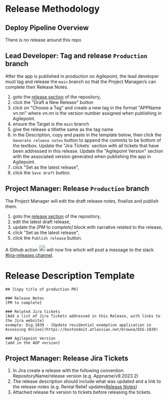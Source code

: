 # Release Methodology

## Deploy Pipeline Overview
There is no release around this repo

## Lead Developer: Tag and release `Production` branch
After the app is published in production on Agilepoint, the lead developer must tag and release the `main` branch so that the 
Project Manager/s can complete their Release Notes.

1. goto the [release section](https://github.com/CityOfBoston/AgilePoint/releases) of the repository,
3. click the "Draft a New Release" button
4. click on "Choose a Tag" and create a new tag in the format "APPName vn.nn" where _vn.nn_ is the version number assigned when publishing in Agilepoint.
5. ensure the Target is the `main` branch
6. give the release a titlethe same as the tag name
7. in the Description, copy and paste in the template below, then click the `Generate release notes` button to append the commits to be bottom of the textbox. Update the "Jira Tickets` section with all tickets that have been addressed in this release. Update the "Agilepoint Version" section with the associated version generated when publishing the app in Agilepoint.
8. click "Set as the latest release",
9. click the `Save draft` button.

## Project Manager: Release `Production` branch
The Project Manager will edit the draft release notes, finalize and publish them.
1. goto the [release section](https://github.com/CityOfBoston/AgilePoint/releases) of the repository,
2. edit the latest draft release,
3. update the *[PM to complete]* block with narrative related to the release,
4. click "Set as the latest release",
5. click the `Publish release` button.

A Github action <img src="https://s3-us-west-2.amazonaws.com/slack-files2/bot_icons/2023-02-09/4779927044435_48.png" alt="" style="width: 20px; height: 20px"/> will now fire which will post a message to the slack [#jira-releases channel](https://cityofboston-doit.slack.com/archives/C03UZ01E5N2).

# Release Description Template 
```
## [Copy title of production PR]

### Release Notes
[PM to complete]

### Related Jira tickets
[Add a list of Jira Tickets addressed in this Release, with links to the Jira website]
example: Dig-1839 - [Update residential exemption application in Assessing Online](https://bostondoit.atlassian.net/browse/DIG-1839)

### Agilepoint Version
[add in the AGP version]
```
## Project Manager: Release Jira Tickets 
1. In Jira create a release with the following convention RepositoryName/release version (e.g. Appname/v9.2023.2) 
2. The release description should include what was updated and a link to the release notes (e.g. Rental Relief updates[Release Notes](https://github.com/CityOfBoston/AgilePoint/releases/tag/v9.2023.2))
3. Attached release fix version to tickets before releasing the tickets. 
